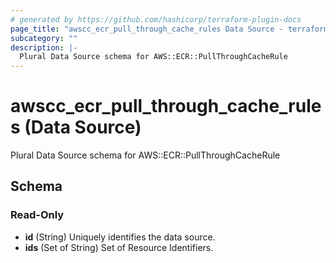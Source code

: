 ```yaml
---
# generated by https://github.com/hashicorp/terraform-plugin-docs
page_title: "awscc_ecr_pull_through_cache_rules Data Source - terraform-provider-awscc"
subcategory: ""
description: |-
  Plural Data Source schema for AWS::ECR::PullThroughCacheRule
---
```


# awscc_ecr_pull_through_cache_rules (Data Source)

Plural Data Source schema for AWS::ECR::PullThroughCacheRule



<!-- schema generated by tfplugindocs -->
## Schema

### Read-Only

- **id** (String) Uniquely identifies the data source.
- **ids** (Set of String) Set of Resource Identifiers.


